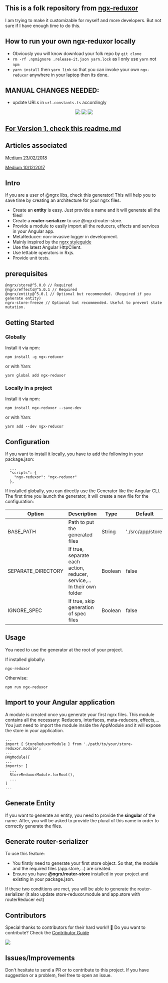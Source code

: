 ## This is a folk repository from [ngx-reduxor](https://github.com/kmathy/ngx-reduxor)
I am trying to make it customizable for myself and more developers. But not sure if I have enough time to do this.

## How to run your own ngx-reduxor locally
- Obviously you will know download your folk repo by `git clone`
- `rm -rf .npmignore .release-it.json yarn.lock` as I only use `yarn` not `npm`
- `yarn install` then `yarn link` so that you can invoke your own `ngx-reduxor` anywhere in your laptop then its done.

## MANUAL CHANGES NEEDED:
- update URLs in `url.constants.ts` accordingly


<p align="center">
  <img src="https://img.shields.io/npm/dt/ngx-reduxor.svg">
  <img src="https://img.shields.io/npm/dm/ngx-reduxor.svg">
  <img src="https://img.shields.io/npm/v/ngx-reduxor.svg">
</p>

## [For Version 1, check this readme.md](https://github.com/kmathy/ngx-reduxor/blob/master/README_v1.md)

## Articles associated
[Medium 23/02/2018](https://blog.cloudboost.io/ngx-reduxor-generate-a-complete-ngrx-architecture-in-one-command-574e3ea76f2d)

[Medium 10/12/2017](https://blog.cloudboost.io/ngx-reduxor-do-you-use-ngrx-in-your-angular-app-check-this-generator-b3386e7bf8bf)

## Intro
If you are a user of @ngrx libs, check this generator! This will help you to save time by creating an architecture for your ngrx files. 

* Create an **entity** is easy. Just provide a name and it will generate all the files!
* Create a **router-serializer** to use @ngrx/router-store.
* Provide a module to easily import all the reducers, effects and services in your Angular app.
* MetaReducer: non-invasive logger in development.
* Mainly inspired by the [ngrx styleguide](https://github.com/orizens/ngrx-styleguide)
* Use the latest Angular HttpClient.
* Use lettable operators in Rxjs.
* Provide unit tests.

## prerequisites

```
@ngrx/store@^5.0.0 // Required
@ngrx/effects@^5.0.1 // Required
@ngrx/entity@^5.0.1 // Optional but recommended. (Required if you generate entity)
ngrx-store-freeze // Optional but recommended. Useful to prevent state mutation.
```

## Getting Started
### Globally
Install it via npm:

```shell
npm install -g ngx-reduxor
```

or with Yarn:
```shell
yarn global add ngx-reduxor
```
### Locally in a project
Install it via npm:

```shell
npm install ngx-reduxor --save-dev
```

or with Yarn:
```shell
yarn add --dev ngx-reduxor
```

## Configuration

If you want to install it locally, you have to add the following in your package.json:

```
  ...
  "scripts": {
    "ngx-reduxor": "ngx-reduxor"
  },
```

If installed globally, you can directly use the Generator like the Angular CLI.<br>
The first time you launch the generator, it will create a new file for the configuration:

| Option             | Description                                                             | Type    | Default           |
|--------------------|-------------------------------------------------------------------------|---------|-------------------|
| BASE_PATH          | Path to put the generated files                                         | String  | './src/app/store' |
| SEPARATE_DIRECTORY | If true, separate each action, reducer, service,... In their own folder | Boolean | false             |
| IGNORE_SPEC        | If true, skip generation of spec files                                  | Boolean | false             |

## Usage
You need to use the generator at the root of your project.

If installed globally:
```shell
ngx-reduxor
```

Otherwise:
```
npm run ngx-reduxor
```

## Import to your Angular application
A module is created once you generate your first ngrx files. This module contains all the necessary: Reducers, interfaces, meta-reducers, effects,...
You just need to import the module inside the AppModule and it will expose the store in your application.

```
...
import { StoreReduxorModule } from './path/to/your/store-reduxor.module';
...
@NgModule({
...
imports: [
  ...
  StoreReduxorModule.forRoot(),
  ...
]
...
```

## Generate Entity

If you want to generate an entity, you need to provide the **singular** of the name. After, you will be asked to provide
the plural of this name in order to correctly generate the files.

## Generate router-serializer

To use this feature:
* You firstly need to generate your first store object. So that, the module and the required files (app.store,...)  are created.
* Ensure you have **@ngrx/router-store** installed in your project and existing in your package.json.

If these two conditions are met, you will be able to generate the router-serializer (it also update store-reduxor.module and app.store with routerReducer ect)

## Contributors

Special thanks to contributors for their hard work!! 🙏 Do you want to contribute? Check the [Contributor Guide](https://github.com/kmathy/ngx-reduxor/blob/master/CONTRIBUTOR_GUIDE.md)

<a href="https://github.com/lexcaraig">
  <img src="https://avatars1.githubusercontent.com/u/15936424?s=75&v=4">
</a>

## Issues/Improvements
Don't hesitate to send a PR or to contribute to this project. If you have suggestion or a problem, feel free to open an issue.
